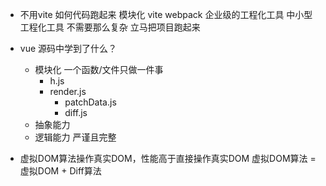 - 不用vite 如何代码跑起来
    模块化
    vite  webpack  企业级的工程化工具
    中小型工程化工具  不需要那么复杂 立马把项目跑起来

- vue 源码中学到了什么？
    - 模块化
        一个函数/文件只做一件事
        - h.js
        - render.js
            - patchData.js
            - diff.js
    - 抽象能力
    - 逻辑能力
        严谨且完整


- 虚拟DOM算法操作真实DOM，性能高于直接操作真实DOM
    虚拟DOM算法 = 虚拟DOM + Diff算法

